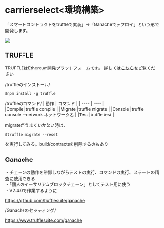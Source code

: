 # carrierselect<環境構築>
「スマートコントラクトをtruffleで実装」→「Ganacheでデプロイ」という形で開発します。

![](https://user-images.githubusercontent.com/47593288/95819154-5b9d7780-0d60-11eb-89dd-f665b0b0e2a8.png)


## TRUFFLE
TRUFFLEはEthereum開発プラットフォームです。
詳しくは[こちら](https://github.com/trufflesuite/truffle)をご覧ください

/truffleのインストール/
```
$npm install -g truffle
```

/truffleのコマンド/
|  動作  | コマンド  |
| ---- | ---- |              
|Compile   |truffle compile    |
|Migrate     |truffle migrate      |
|Console   |truffle console --network ネットワーク名      |
|Test   |truffle test      |

migrateがうまくいかない時は、
```
$truffle migrate --reset
```
を実行してみる。build/contractsを削除するのもあり 



## Ganache
・チェーンの動作を制御しながらテストの実行、コマンドの実行、ステートの精査に使用できる
<br>
・「個人のイーサリアムブロックチェーン」としてテスト用に使う
<br>
・V2.4.0で作業するように

https://github.com/trufflesuite/ganache

/Ganacheのセッティング/

https://www.trufflesuite.com/ganache

